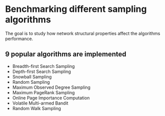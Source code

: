 # Benchmarking different sampling algorithms
The goal is to study how network structural properties affect the algorithms performance.

## 9 popular algorithms are implemented
* Breadth-first Search Sampling
* Depth-first Search Sampling
* Snowball Sampling
* Random Sampling
* Maximum Observed Degree Sampling
* Maximum PageRank Sampling
* Online Page Importance Computation
* Volatile Multi-armed Bandit
* Random Walk Sampling
